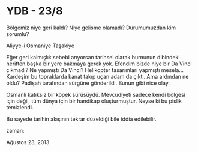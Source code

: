 # YDB - 23/8
Bölgemiz niye geri kaldı? Niye gelisme olamadı? Durumumuzdan kim sorumlu?

Aliyye-i Osmaniye Taşakiye

Eğer geri kalmışlık sebebi arıyorsan tarihsel olarak burnunun dibindeki heriften başka bir yere bakmaya gerek yok. Efendim bizde niye bir Da Vinci çıkmadı? Ne yapmıştı Da Vinci? Helikopter tasarımları yapmıştı mesela... Kardeşim bu topraklarda kanat takıp uçan adam da çıktı. Ama ardından ne oldu? Padişah tarafından sürgüne gönderildi. Bunun gibi nice olay.

Osmanlı katıksız bir köpek sürüsüydü. Mevcudiyeti sadece kendi bölgesi için değil, tüm dünya için bir handikap oluşturmuştur. Neyse ki bu pislik temizlendi.

Bu sayede tarihin akışının tekrar düzeldiği bile iddia edilebilir. 








zaman:

Ağustos 23, 2013










